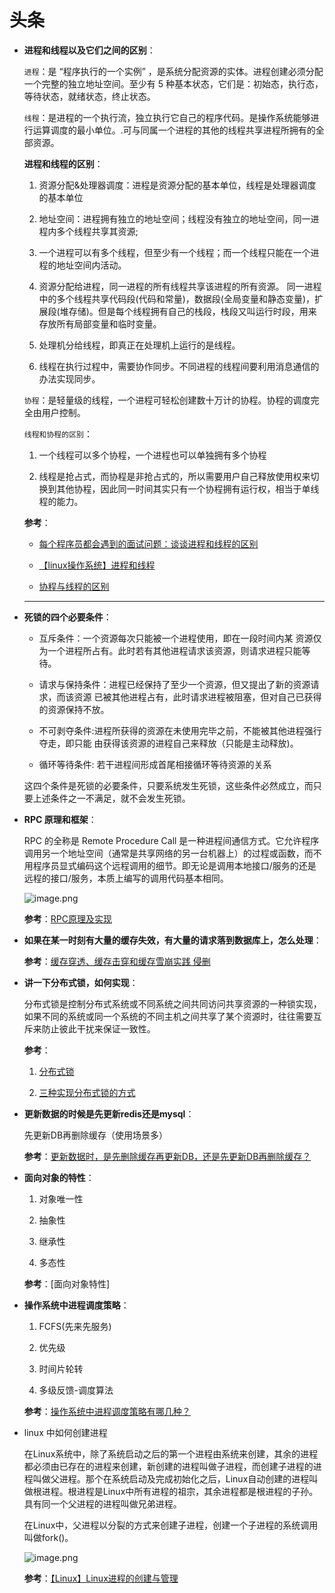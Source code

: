 # 头条

- **进程和线程以及它们之间的区别**：

    `进程`：是 “程序执行的一个实例” ，是系统分配资源的实体。进程创建必须分配一个完整的独立地址空间。至少有 5 种基本状态，它们是：初始态，执行态，等待状态，就绪状态，终止状态。

    `线程`：是进程的一个执行流，独立执行它自己的程序代码。是操作系统能够进行运算调度的最小单位。.可与同属一个进程的其他的线程共享进程所拥有的全部资源。

    **进程和线程的区别**：

    1. 资源分配&处理器调度：进程是资源分配的基本单位，线程是处理器调度的基本单位

    2. 地址空间：进程拥有独立的地址空间；线程没有独立的地址空间，同一进程内多个线程共享其资源;

    3. 一个进程可以有多个线程，但至少有一个线程；而一个线程只能在一个进程的地址空间内活动。

    4. 资源分配给进程，同一进程的所有线程共享该进程的所有资源。 同一进程中的多个线程共享代码段(代码和常量)，数据段(全局变量和静态变量)，扩展段(堆存储)。但是每个线程拥有自己的栈段，栈段又叫运行时段，用来存放所有局部变量和临时变量。

    5. 处理机分给线程，即真正在处理机上运行的是线程。

    6. 线程在执行过程中，需要协作同步。不同进程的线程间要利用消息通信的办法实现同步。

    `协程`：是轻量级的线程，一个进程可轻松创建数十万计的协程。协程的调度完全由用户控制。

    `线程和协程的区别`：

    1. 一个线程可以多个协程，一个进程也可以单独拥有多个协程

    2. 线程是抢占式，而协程是非抢占式的，所以需要用户自己释放使用权来切换到其他协程，因此同一时间其实只有一个协程拥有运行权，相当于单线程的能力。

    **参考**：

    - [每个程序员都会遇到的面试问题：谈谈进程和线程的区别](https://www.cnblogs.com/jobbible/p/9766649.html)

    - [【linux操作系统】进程和线程](https://blog.csdn.net/xing1584114471/article/details/92793556)

    - [协程与线程的区别](https://blog.csdn.net/fadbgfnbxb/article/details/88787361)

    ---
    
- **死锁的四个必要条件**：

    - 互斥条件：一个资源每次只能被一个进程使用，即在一段时间内某 资源仅为一个进程所占有。此时若有其他进程请求该资源，则请求进程只能等待。

    - 请求与保持条件：进程已经保持了至少一个资源，但又提出了新的资源请求，而该资源 已被其他进程占有，此时请求进程被阻塞，但对自己已获得的资源保持不放。

    - 不可剥夺条件:进程所获得的资源在未使用完毕之前，不能被其他进程强行夺走，即只能 由获得该资源的进程自己来释放（只能是主动释放)。

    - 循环等待条件: 若干进程间形成首尾相接循环等待资源的关系

    这四个条件是死锁的必要条件，只要系统发生死锁，这些条件必然成立，而只要上述条件之一不满足，就不会发生死锁。

- **RPC 原理和框架**：

    RPC 的全称是 Remote Procedure Call 是一种进程间通信方式。它允许程序调用另一个地址空间（通常是共享网络的另一台机器上）的过程或函数，而不用程序员显式编码这个远程调用的细节。即无论是调用本地接口/服务的还是远程的接口/服务，本质上编写的调用代码基本相同。

    ![image.png](https://ww1.sinaimg.cn/large/006alGmrgy1gc3uryvkkaj30m30hy43f.jpg)

    **参考**：[RPC原理及实现](https://www.cnblogs.com/twinhead/p/9900605.html)

- **如果在某一时刻有大量的缓存失效，有大量的请求落到数据库上，怎么处理**：

    **参考**：[缓存穿透、缓存击穿和缓存雪崩实践 侵删](https://blog.csdn.net/qq_22167989/article/details/100860288)

- **讲一下分布式锁，如何实现**：

    分布式锁是控制分布式系统或不同系统之间共同访问共享资源的一种锁实现，如果不同的系统或同一个系统的不同主机之间共享了某个资源时，往往需要互斥来防止彼此干扰来保证一致性。

    **参考**：

    1. [分布式锁](https://blog.csdn.net/zhouwei1221q/article/details/71457006)

    2. [三种实现分布式锁的方式](https://blog.csdn.net/wuzhiwei549/article/details/80692278)

- **更新数据的时候是先更新redis还是mysql**：

    先更新DB再删除缓存（使用场景多）

    **参考**：[更新数据时，是先删除缓存再更新DB，还是先更新DB再删除缓存？](https://blog.csdn.net/wangxin1982314/article/details/89317465)

- **面向对象的特性**：

    1. 对象唯一性

    2. 抽象性

    3. 继承性

    4. 多态性

    **参考**：[面向对象特性]

- **操作系统中进程调度策略**：

    1. FCFS(先来先服务)

    2. 优先级

    3. 时间片轮转

    4. 多级反馈-调度算法

    **参考**：[操作系统中进程调度策略有哪几种？](https://www.cnblogs.com/hjh-666/p/11449470.html)

- linux 中如何创建进程

    在Linux系统中，除了系统启动之后的第一个进程由系统来创建，其余的进程都必须由已存在的进程来创建，新创建的进程叫做子进程，而创建子进程的进程叫做父进程。那个在系统启动及完成初始化之后，Linux自动创建的进程叫做根进程。根进程是Linux中所有进程的祖宗，其余进程都是根进程的子孙。具有同一个父进程的进程叫做兄弟进程。

    在Linux中，父进程以分裂的方式来创建子进程，创建一个子进程的系统调用叫做fork()。

    ![image.png](https://ww1.sinaimg.cn/large/006alGmrgy1gc9josr63zj30fm080wg5.jpg)

    **参考**：[【Linux】Linux进程的创建与管理](https://blog.csdn.net/qq_38410730/article/details/81193118)